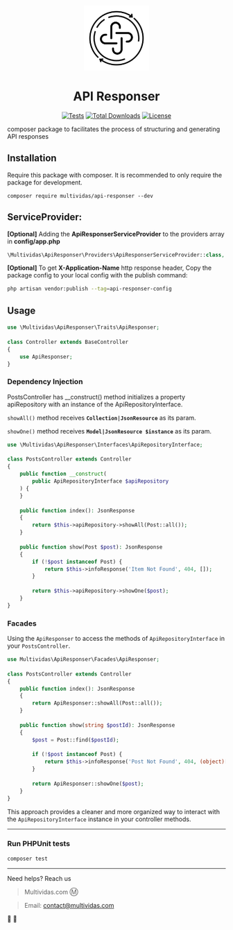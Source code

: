 <div align="center">

<img width="150" height="150" src="./assets/api-responser.svg" alt="Query Option package logo"/>

# API Responser

[![Tests](https://github.com/multividas/api-responser/actions/workflows/tests.yml/badge.svg)](https://github.com/multividas/api-responser/actions/workflows/tests.yml)
[![Total Downloads](https://img.shields.io/packagist/dt/multividas/api-responser.svg?style=flat-square)](https://packagist.org/packages/multividas/api-responser)
[![License](https://img.shields.io/github/license/multividas/api-responser?style=flat-square)](https://github.com/multividas/api-responser/blob/master/LICENSE.md)

</div>

composer package to facilitates the process of structuring and generating API responses

## Installation
Require this package with composer. It is recommended to only require the package for development.

```shell
composer require multividas/api-responser --dev
```

## ServiceProvider:

**[Optional]** Adding the **ApiResponserServiceProvider** to the providers array in **config/app.php**

```php
\Multividas\ApiResponser\Providers\ApiResponserServiceProvider::class,
```

**[Optional]** To get **X-Application-Name** http response header, Copy the package config to your local config with the publish command:

```sh
php artisan vendor:publish --tag=api-responser-config
```

## Usage

```php
use \Multividas\ApiResponser\Traits\ApiResponser;

class Controller extends BaseController
{
    use ApiResponser;
}
```

### Dependency Injection

PostsController has __construct() method initializes a property apiRepository with an instance of the ApiRepositoryInterface.

`showAll()` method receives **`Collection|JsonResource`** as its param.

`showOne()` method receives **`Model|JsonResource $instance`** as its param.

```php
use \Multividas\ApiResponser\Interfaces\ApiRepositoryInterface;

class PostsController extends Controller
{
    public function __construct(
        public ApiRepositoryInterface $apiRepository
    ) {
    }

    public function index(): JsonResponse
    {
        return $this->apiRepository->showAll(Post::all());
    }

    public function show(Post $post): JsonResponse
    {
        if (!$post instanceof Post) {
            return $this->infoResponse('Item Not Found', 404, []);
        }

        return $this->apiRepository->showOne($post);
    }
}
```

### Facades

Using the `ApiResponser` to access the methods of `ApiRepositoryInterface` in your `PostsController`.

```php
use Multividas\ApiResponser\Facades\ApiResponser;

class PostsController extends Controller
{
    public function index(): JsonResponse
    {
        return ApiResponser::showAll(Post::all());
    }

    public function show(string $postId): JsonResponse
    {
        $post = Post::find($postId);

        if (!$post instanceof Post) {
            return $this->infoResponse('Post Not Found', 404, (object)[]);
        }

        return ApiResponser::showOne($post);
    }
}
```

This approach provides a cleaner and more organized way to interact with the `ApiRepositoryInterface` instance in your controller methods.


---

### Run PHPUnit tests

```sh
composer test
```

---

Need helps? Reach us

> Multividas.com Ⓜ️

> Email: contact@multividas.com

🌌 🚀
